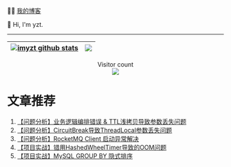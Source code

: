 :man_technologist:  [我的博客](http://imyzt.top)

👋 Hi, I'm yzt.

---------------------------------------------------------------------------------------------------------------------------------------------------------------------------------
| <a href="https://github.com/imyzt"><img align="center" src="https://github-readme-stats.vercel.app/api?username=imyzt&show_icons=true&include_all_commits=true&hide_border=true" alt="imyzt github stats" /></a> | <a href="https://github.com/imyzt"><img align="center" src="https://github-readme-stats.vercel.app/api/top-langs/?username=imyzt&layout=compact&hide_border=true" /></a> |
| ------------- | ------------- |




<p align="center">
  Visitor count<br>
  <img src="https://profile-counter.glitch.me/imyzt/count.svg" />
</p>

# 文章推荐
1. [【问题分析】业务逻辑编排错误 & TTL浅拷贝导致参数丢失问题](https://imyzt.github.io/post/ye-wu-luo-ji-bian-pai-cuo-wu-and-ttl-qian-kao-bei-dao-zhi-can-shu-diu-shi-wen-ti/)
2. [【问题分析】CircuitBreak导致ThreadLocal参数丢失问题](https://imyzt.github.io/post/circuitbreak-dao-zhi-threadlocal-can-shu-diu-shi-wen-ti/)
3. [【问题分析】RocketMQ Client 启动异常解决](https://imyzt.top/post/rocketmq-client-qi-dong-yi-chang-jie-jue/)
4. [【项目实战】错用HashedWheelTimer导致的OOM问题](https://imyzt.github.io/post/cuo-yong-hashedwheeltimer-dao-zhi-de-oom-wen-ti/)
5. [【项目实战】MySQL GROUP BY 隐式排序](https://imyzt.top/post/mysql-group-by-yin-shi-pai-xu/)
